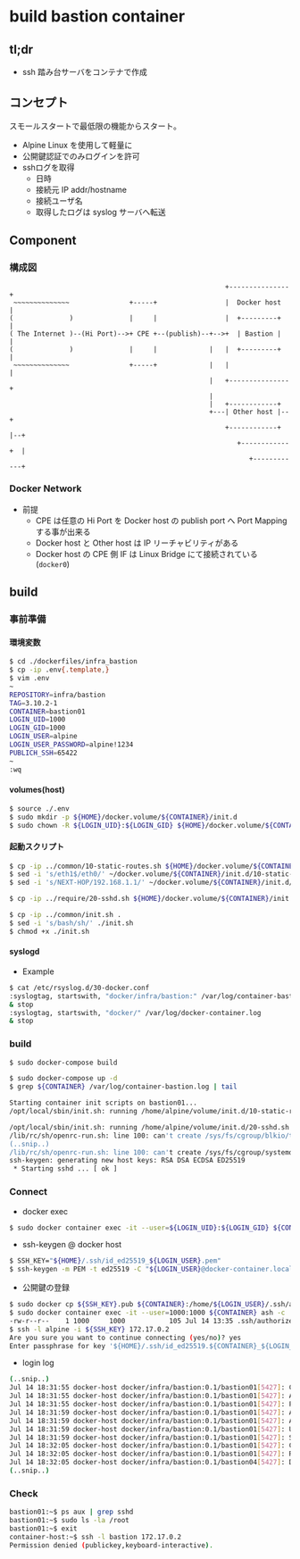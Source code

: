 # build bastion container

## tl;dr

- ssh 踏み台サーバをコンテナで作成

## コンセプト

スモールスタートで最低限の機能からスタート。
- Alpine Linux を使用して軽量に
- 公開鍵認証でのみログインを許可
- sshログを取得
  - 日時
  - 接続元 IP addr/hostname
  - 接続ユーザ名
  - 取得したログは syslog サーバへ転送

## Component

### 構成図

```
                                                      +---------------+
 ~~~~~~~~~~~~~~               +-----+                 |  Docker host  |
(              )              |     |                 |  +---------+  |
( The Internet )--(Hi Port)-->+ CPE +--(publish)--+-->+  | Bastion |  |
(              )              |     |             |   |  +---------+  |
 ~~~~~~~~~~~~~~               +-----+             |   |               |
                                                  |   +---------------+
                                                  |
                                                  |   +------------+
                                                  +---| Other host |--+
                                                      +------------+  |--+
                                                         +------------+  |
                                                            +------------+
```

### Docker Network

- 前提
  - CPE は任意の Hi Port を Docker host の publish port へ Port Mapping する事が出来る
  - Docker host と Other host は IP リーチャビリティがある
  - Docker host の CPE 側 IF は Linux Bridge にて接続されている(`docker0`)

## build

### 事前準備

#### 環境変数

```bash
$ cd ./dockerfiles/infra_bastion
$ cp -ip .env{.template,}
$ vim .env
~
REPOSITORY=infra/bastion
TAG=3.10.2-1
CONTAINER=bastion01
LOGIN_UID=1000
LOGIN_GID=1000
LOGIN_USER=alpine
LOGIN_USER_PASSWORD=alpine!1234
PUBLICH_SSH=65422
~
:wq
```

#### volumes(host)

```bash
$ source ./.env
$ sudo mkdir -p ${HOME}/docker.volume/${CONTAINER}/init.d
$ sudo chown -R ${LOGIN_UID}:${LOGIN_GID} ${HOME}/docker.volume/${CONTAINER}
```

#### 起動スクリプト

```bash
$ cp -ip ../common/10-static-routes.sh ${HOME}/docker.volume/${CONTAINER}/init.d
$ sed -i 's/eth1$/eth0/' ~/docker.volume/${CONTAINER}/init.d/10-static-routes.sh
$ sed -i 's/NEXT-HOP/192.168.1.1/' ~/docker.volume/${CONTAINER}/init.d/10-static-routes.sh
```
```bash
$ cp -ip ../require/20-sshd.sh ${HOME}/docker.volume/${CONTAINER}/init.d
```
```bash
$ cp -ip ../common/init.sh .
$ sed -i 's/bash/sh/' ./init.sh
$ chmod +x ./init.sh
```

#### syslogd

- Example
```bash
$ cat /etc/rsyslog.d/30-docker.conf 
:syslogtag, startswith, "docker/infra/bastion:" /var/log/container-bastion.log
& stop
:syslogtag, startswith, "docker/" /var/log/docker-container.log
& stop
```

### build

```bash
$ sudo docker-compose build
```
```bash
$ sudo docker-compose up -d
$ grep ${CONTAINER} /var/log/container-bastion.log | tail

Starting container init scripts on bastion01...
/opt/local/sbin/init.sh: running /home/alpine/volume/init.d/10-static-routes.sh

/opt/local/sbin/init.sh: running /home/alpine/volume/init.d/20-sshd.sh
/lib/rc/sh/openrc-run.sh: line 100: can't create /sys/fs/cgroup/blkio/tasks: Read-only file system
(..snip..)
/lib/rc/sh/openrc-run.sh: line 100: can't create /sys/fs/cgroup/systemd/tasks: Read-only file system
ssh-keygen: generating new host keys: RSA DSA ECDSA ED25519
 * Starting sshd ... [ ok ]
```

### Connect

- docker exec
```bash
$ sudo docker container exec -it --user=${LOGIN_UID}:${LOGIN_GID} ${CONTAINER} ash
```
- ssh-keygen @ docker host
```bash
$ SSH_KEY="${HOME}/.ssh/id_ed25519_${LOGIN_USER}.pem"
$ ssh-keygen -m PEM -t ed25519 -C "${LOGIN_USER}@docker-container.local" -P "${LOGIN_USER_PASSWORD}" -f "${SSH_KEY}"
```
- 公開鍵の登録
```bash
$ sudo docker cp ${SSH_KEY}.pub ${CONTAINER}:/home/${LOGIN_USER}/.ssh/authorized_keys
$ sudo docker container exec -it --user=1000:1000 ${CONTAINER} ash -c 'ls -ln .ssh/authorized_keys'
-rw-r--r--    1 1000     1000           105 Jul 14 13:35 .ssh/authorized_keys
$ ssh -l alpine -i ${SSH_KEY} 172.17.0.2
Are you sure you want to continue connecting (yes/no)? yes
Enter passphrase for key '${HOME}/.ssh/id_ed25519.${CONTAINER}_${LOGIN_USER}.pem':
```
- login log
```bash
(..snip..)
Jul 14 18:31:55 docker-host docker/infra/bastion:0.1/bastion01[5427]: Connection from 192.168.1.100 port 48064 on 192.168.1.5 port 22
Jul 14 18:31:55 docker-host docker/infra/bastion:0.1/bastion01[5427]: Accepted key ED25519 SHA256:4CEBs4Z0x/iIOUA3wsvrQ8vpvSXtugCUBQl4XbvPdoQ found at /home/alpine/.ssh/authorized_keys:1
Jul 14 18:31:55 docker-host docker/infra/bastion:0.1/bastion01[5427]: Postponed publickey for alpine from 192.168.1.100 port 48064 ssh2 [preauth]
Jul 14 18:31:59 docker-host docker/infra/bastion:0.1/bastion01[5427]: Accepted key ED25519 SHA256:4CEBs4Z0x/iIOUA3wsvrQ8vpvSXtugCUBQl4XbvPdoQ found at /home/alpine/.ssh/authorized_keys:1
Jul 14 18:31:59 docker-host docker/infra/bastion:0.1/bastion01[5427]: Accepted publickey for alpine from 192.168.1.100 port 48064 ssh2: ED25519 SHA256:4CEBs4Z0x/iIOUA3wsvrQ8vpvSXtugCUBQQ
Jul 14 18:31:59 docker-host docker/infra/bastion:0.1/bastion01[5427]: User child is on pid 17
Jul 14 18:31:59 docker-host docker/infra/bastion:0.1/bastion01[5427]: Starting session: shell on pts/1 for alpine from 192.168.1.100 port 48064 id 0
Jul 14 18:32:05 docker-host docker/infra/bastion:0.1/bastion01[5427]: Close session: user alpine from 192.168.1.100 port 48064 id 0
Jul 14 18:32:05 docker-host docker/infra/bastion:0.1/bastion01[5427]: Received disconnect from 192.168.1.100 port 48064:11: disconnected by user
Jul 14 18:32:05 docker-host docker/infra/bastion:0.1/bastion04[5427]: Disconnected from user alpine 192.168.1.100 port 48064
(..snip..)
```

### Check

```bash
bastion01:~$ ps aux | grep sshd
bastion01:~$ sudo ls -la /root
bastion01:~$ exit
container-host:~$ ssh -l bastion 172.17.0.2
Permission denied (publickey,keyboard-interactive).
```
